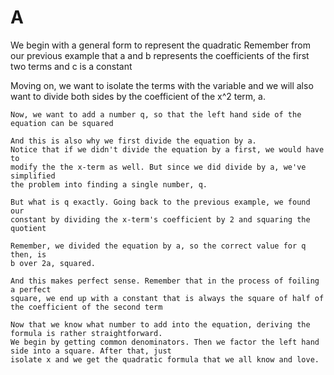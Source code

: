 # A
We begin with a general form to represent the quadratic
Remember from our previous example that a and b represents the coefficients of the 
first two terms and c is a constant

Moving on, we want to isolate the terms with the variable and we will also want to divide both sides by 
the coefficient of the x^2 term, a.

	Now, we want to add a number q, so that the left hand side of the 
	equation can be squared

	And this is also why we first divide the equation by a. 
	Notice that if we didn't divide the equation by a first, we would have to 
	modify the the x-term as well. But since we did divide by a, we've simplified
	the problem into finding a single number, q. 

	But what is q exactly. Going back to the previous example, we found our 
	constant by dividing the x-term's coefficient by 2 and squaring the quotient
	
	Remember, we divided the equation by a, so the correct value for q then, is 
	b over 2a, squared. 

	And this makes perfect sense. Remember that in the process of foiling a perfect
	square, we end up with a constant that is always the square of half of the coefficient of the second term

	Now that we know what number to add into the equation, deriving the formula is rather straightforward.
	We begin by getting common denominators. Then we factor the left hand side into a square. After that, just 
	isolate x and we get the quadratic formula that we all know and love.


